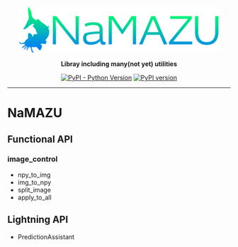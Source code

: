 <div align="center">

<img src="utils/namazu_fixed.png" width="450">

**Libray including many(not yet) utilities**
   
[![PyPI - Python Version](https://img.shields.io/pypi/pyversions/pytorch-lightning)](https://pypi.org/project/pytorch-lightning/)
[![PyPI version](https://badge.fury.io/py/NaMAZU.svg)](https://badge.fury.io/py/NaMAZU)

---

</div>

# NaMAZU

## Functional API

### image_control

* npy_to_img
* img_to_npy
* split_image
* apply_to_all

## Lightning API

* PredictionAssistant
